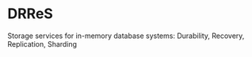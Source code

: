 # DRReS
Storage services for in-memory database systems: Durability, Recovery, Replication, Sharding

